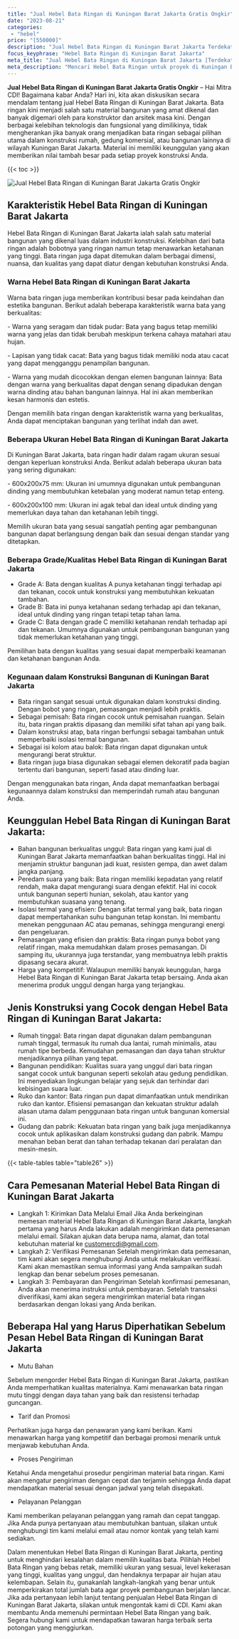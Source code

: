 ```yaml
---
title: "Jual Hebel Bata Ringan di Kuningan Barat Jakarta Gratis Ongkir"
date: "2023-08-21"
categories:
 - "hebel"
price: "[550000]"
description: "Jual Hebel Bata Ringan di Kuningan Barat Jakarta Terdekat. Hebel Bata Ringan ini sering digunakan dalam proyek pembangunan sebagai bahan bangunan dinding yang kokoh dan awet. Silakan hubungi kami untuk informasi lebih lanjut."
focus_keyphrase: "Hebel Bata Ringan di Kuningan Barat Jakarta"
meta_title: "Jual Hebel Bata Ringan di Kuningan Barat Jakarta [Terdekat] - CDI"
meta_description: "Mencari Hebel Bata Ringan untuk proyek di Kuningan Barat Jakarta? Kami menyediakan Hebel Bata Ringan berkualitas untuk bahan bangunan dinding. Segera dapatkan penawaran terbaik."
---
```


**Jual Hebel Bata Ringan di Kuningan Barat Jakarta Gratis Ongkir** – Hai Mitra CDI! Bagaimana kabar Anda? Hari ini, kita akan diskusikan secara mendalam tentang jual Hebel Bata Ringan di Kuningan Barat Jakarta. Bata ringan kini menjadi salah satu material bangunan yang amat dikenal dan banyak digemari oleh para konstruktor dan arsitek masa kini. Dengan berbagai kelebihan teknologis dan fungsional yang dimilikinya, tidak mengherankan jika banyak orang menjadikan bata ringan sebagai pilihan utama dalam konstruksi rumah, gedung komersial, atau bangunan lainnya di wilayah Kuningan Barat Jakarta. Material ini memiliki keunggulan yang akan memberikan nilai tambah besar pada setiap proyek konstruksi Anda.

{{< toc >}}

![Jual Hebel Bata Ringan di Kuningan Barat Jakarta Gratis Ongkir](/images/hebel/hebel-bataringan-16.jpg)

## Karakteristik Hebel Bata Ringan di Kuningan Barat Jakarta

Hebel Bata Ringan di Kuningan Barat Jakarta ialah salah satu material bangunan yang dikenal luas dalam industri konstruksi. Kelebihan dari bata ringan adalah bobotnya yang ringan namun tetap menawarkan ketahanan yang tinggi. Bata ringan juga dapat ditemukan dalam berbagai dimensi, nuansa, dan kualitas yang dapat diatur dengan kebutuhan konstruksi Anda.

### Warna Hebel Bata Ringan di Kuningan Barat Jakarta

Warna bata ringan juga memberikan kontribusi besar pada keindahan dan estetika bangunan. Berikut adalah beberapa karakteristik warna bata yang berkualitas:

\- Warna yang seragam dan tidak pudar: Bata yang bagus tetap memiliki warna yang jelas dan tidak berubah meskipun terkena cahaya matahari atau hujan.

\- Lapisan yang tidak cacat: Bata yang bagus tidak memiliki noda atau cacat yang dapat mengganggu penampilan bangunan.

\- Warna yang mudah dicocokkan dengan elemen bangunan lainnya: Bata dengan warna yang berkualitas dapat dengan senang dipadukan dengan warna dinding atau bahan bangunan lainnya. Hal ini akan memberikan kesan harmonis dan estetis.

Dengan memilih bata ringan dengan karakteristik warna yang berkualitas, Anda dapat menciptakan bangunan yang terlihat indah dan awet.

### Beberapa Ukuran Hebel Bata Ringan di Kuningan Barat Jakarta

Di Kuningan Barat Jakarta, bata ringan hadir dalam ragam ukuran sesuai dengan keperluan konstruksi Anda. Berikut adalah beberapa ukuran bata yang sering digunakan:

\- 600x200x75 mm: Ukuran ini umumnya digunakan untuk pembangunan dinding yang membutuhkan ketebalan yang moderat namun tetap enteng.

\- 600x200x100 mm: Ukuran ini agak tebal dan ideal untuk dinding yang memerlukan daya tahan dan ketahanan lebih tinggi.

Memilih ukuran bata yang sesuai sangatlah penting agar pembangunan bangunan dapat berlangsung dengan baik dan sesuai dengan standar yang ditetapkan.

### Beberapa Grade/Kualitas Hebel Bata Ringan di Kuningan Barat Jakarta

*   Grade A: Bata dengan kualitas A punya ketahanan tinggi terhadap api dan tekanan, cocok untuk konstruksi yang membutuhkan kekuatan tambahan.
*   Grade B: Bata ini punya ketahanan sedang terhadap api dan tekanan, ideal untuk dinding yang ringan tetapi tetap tahan lama.
*   Grade C: Bata dengan grade C memiliki ketahanan rendah terhadap api dan tekanan. Umumnya digunakan untuk pembangunan bangunan yang tidak memerlukan ketahanan yang tinggi.

Pemilihan bata dengan kualitas yang sesuai dapat memperbaiki keamanan dan ketahanan bangunan Anda.

### Kegunaan dalam Konstruksi Bangunan di Kuningan Barat Jakarta

*   Bata ringan sangat sesuai untuk digunakan dalam konstruksi dinding. Dengan bobot yang ringan, pemasangan menjadi lebih praktis.
*   Sebagai pemisah: Bata ringan cocok untuk pemisahan ruangan. Selain itu, bata ringan praktis dipasang dan memiliki sifat tahan api yang baik.
*   Dalam konstruksi atap, bata ringan berfungsi sebagai tambahan untuk memperbaiki isolasi termal bangunan.
*   Sebagai isi kolom atau balok: Bata ringan dapat digunakan untuk mengurangi berat struktur.
*   Bata ringan juga biasa digunakan sebagai elemen dekoratif pada bagian tertentu dari bangunan, seperti fasad atau dinding luar.

Dengan menggunakan bata ringan, Anda dapat memanfaatkan berbagai kegunaannya dalam konstruksi dan memperindah rumah atau bangunan Anda.

## Keunggulan Hebel Bata Ringan di Kuningan Barat Jakarta:

*   Bahan bangunan berkualitas unggul: Bata ringan yang kami jual di Kuningan Barat Jakarta memanfaatkan bahan berkualitas tinggi. Hal ini menjamin struktur bangunan jadi kuat, resisten gempa, dan awet dalam jangka panjang.
*   Peredam suara yang baik: Bata ringan memiliki kepadatan yang relatif rendah, maka dapat mengurangi suara dengan efektif. Hal ini cocok untuk bangunan seperti hunian, sekolah, atau kantor yang membutuhkan suasana yang tenang.
*   Isolasi termal yang efisien: Dengan sifat termal yang baik, bata ringan dapat mempertahankan suhu bangunan tetap konstan. Ini membantu menekan penggunaan AC atau pemanas, sehingga mengurangi energi dan pengeluaran.
*   Pemasangan yang efisien dan praktis: Bata ringan punya bobot yang relatif ringan, maka memudahkan dalam proses pemasangan. Di samping itu, ukurannya juga terstandar, yang membuatnya lebih praktis dipasang secara akurat.
*   Harga yang kompetitif: Walaupun memiliki banyak keunggulan, harga Hebel Bata Ringan di Kuningan Barat Jakarta tetap bersaing. Anda akan menerima produk unggul dengan harga yang terjangkau.

## Jenis Konstruksi yang Cocok dengan Hebel Bata Ringan di Kuningan Barat Jakarta:

*   Rumah tinggal: Bata ringan dapat digunakan dalam pembangunan rumah tinggal, termasuk itu rumah dua lantai, rumah minimalis, atau rumah tipe berbeda. Kemudahan pemasangan dan daya tahan struktur menjadikannya pilihan yang tepat.
*   Bangunan pendidikan: Kualitas suara yang unggul dari bata ringan sangat cocok untuk bangunan seperti sekolah atau gedung pendidikan. Ini menyediakan lingkungan belajar yang sejuk dan terhindar dari kebisingan suara luar.
*   Ruko dan kantor: Bata ringan pun dapat dimanfaatkan untuk mendirikan ruko dan kantor. Efisiensi pemasangan dan kekuatan struktur adalah alasan utama dalam penggunaan bata ringan untuk bangunan komersial ini.
*   Gudang dan pabrik: Kekuatan bata ringan yang baik juga menjadikannya cocok untuk aplikasikan dalam konstruksi gudang dan pabrik. Mampu menahan beban berat dan tahan terhadap tekanan dari peralatan dan mesin-mesin.

{{< table-tables table="table26" >}}

## Cara Pemesanan Material Hebel Bata Ringan di Kuningan Barat Jakarta

*   Langkah 1: Kirimkan Data Melalui Email
Jika Anda berkeinginan memesan material Hebel Bata Ringan di Kuningan Barat Jakarta, langkah pertama yang harus Anda lakukan adalah mengirimkan data pemesanan melalui email. Silakan ajukan data berupa nama, alamat, dan total kebutuhan material ke customercdi@gmail.com.
*   Langkah 2: Verifikasi Pemesanan
Setelah mengirimkan data pemesanan, tim kami akan segera menghubungi Anda untuk melakukan verifikasi. Kami akan memastikan semua informasi yang Anda sampaikan sudah lengkap dan benar sebelum proses pemesanan.
*   Langkah 3: Pembayaran dan Pengiriman
Setelah konfirmasi pemesanan, Anda akan menerima instruksi untuk pembayaran. Setelah transaksi diverifikasi, kami akan segera mengirimkan material bata ringan berdasarkan dengan lokasi yang Anda berikan.

## Beberapa Hal yang Harus Diperhatikan Sebelum Pesan Hebel Bata Ringan di Kuningan Barat Jakarta

*   Mutu Bahan

Sebelum mengorder Hebel Bata Ringan di Kuningan Barat Jakarta, pastikan Anda memperhatikan kualitas materialnya. Kami menawarkan bata ringan mutu tinggi dengan daya tahan yang baik dan resistensi terhadap guncangan.
*   Tarif dan Promosi

Perhatikan juga harga dan penawaran yang kami berikan. Kami menawarkan harga yang kompetitif dan berbagai promosi menarik untuk menjawab kebutuhan Anda.
*   Proses Pengiriman

Ketahui Anda mengetahui prosedur pengiriman material bata ringan. Kami akan mengatur pengiriman dengan cepat dan terjamin sehingga Anda dapat mendapatkan material sesuai dengan jadwal yang telah disepakati.
*   Pelayanan Pelanggan

Kami memberikan pelayanan pelanggan yang ramah dan cepat tanggap. Jika Anda punya pertanyaan atau membutuhkan bantuan, silakan untuk menghubungi tim kami melalui email atau nomor kontak yang telah kami sediakan.

Dalam menentukan Hebel Bata Ringan di Kuningan Barat Jakarta, penting untuk menghindari kesalahan dalam memilih kualitas bata. Pilihlah Hebel Bata Ringan yang bebas retak, memiliki ukuran yang sesuai, level kekerasan yang tinggi, kualitas yang unggul, dan hendaknya terpapar air hujan atau kelembapan. Selain itu, gunakanlah langkah-langkah yang benar untuk memperkirakan total jumlah bata agar proyek pembangunan berjalan lancar. Jika ada pertanyaan lebih lanjut tentang penjualan Hebel Bata Ringan di Kuningan Barat Jakarta, silakan untuk mengontak kami di CDI. Kami akan membantu Anda memenuhi permintaan Hebel Bata Ringan yang baik. Segera hubungi kami untuk mendapatkan tawaran harga terbaik serta potongan yang menggiurkan.